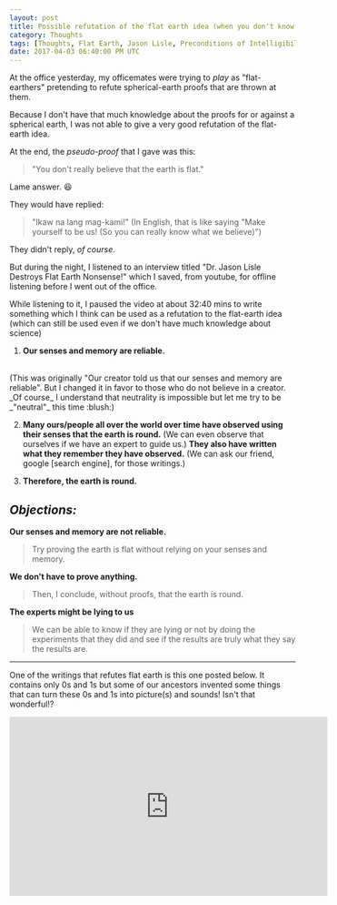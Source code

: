 ```yaml
---
layout: post
title: Possible refutation of the flat earth idea (when you don't know science like me)
category: Thoughts
tags: [Thoughts, Flat Earth, Jason Lisle, Preconditions of Intelligibility]
date: 2017-04-03 06:40:00 PM UTC
---
```


<!-- April 4, 2017 02:40:00 AM Philippine Time -->


At the office yesterday, my officemates were trying to _play_ as "flat-earthers" pretending to refute spherical-earth proofs that are thrown at them.

<!--more-->

Because I don't have that much knowledge about the proofs for or against a spherical earth, I was not able to give a very good refutation of the flat-earth idea.

At the end, the _pseudo-proof_ that I gave was this:

> "You don't really believe that the earth is flat."

Lame answer. :laughing:

They would have replied:

> "Ikaw na lang mag-kami!" (In English, that is like saying "Make yourself to be us! (So you can really know what we believe)")

They didn't reply, _of course_.

But during the night, I listened to an interview titled "Dr. Jason Lisle Destroys Flat Earth Nonsense!" which I saved, from youtube, for offline listening before I went out of the office.

While listening to it, I paused the video at about 32:40 mins to write something which I think can be used as a refutation to the flat-earth idea (which can still be used even if we don't have much knowledge about science)

1. **Our senses and memory are reliable.**
<br />
(This was originally "Our creator told us that our senses and memory are reliable". But I changed it in favor to those who do not believe in a creator. _Of course_ I understand that neutrality is impossible but let me try to be _"neutral"_ this time :blush:)

2. **Many ours/people all over the world over time have observed using their senses that the earth is round.** (We can even observe that ourselves if we have an expert to guide us.) **They also have written what they remember they have observed.** (We can ask our friend, google [search engine], for those writings.)

3. **Therefore, the earth is round.**

## _Objections:_

**Our senses and memory are not reliable.**
> Try proving the earth is flat without relying on your senses and memory.

**We don't have to prove anything.**
> Then, I conclude, without proofs, that the earth is round.

**The experts might be lying to us**
> We can be able to know if they are lying or not by doing the experiments that they did and see if the results are truly what they say the results are.


---

One of the writings that refutes flat earth is this one posted below. It contains only 0s and 1s but some of our ancestors invented some things that can turn these 0s and 1s into picture(s) and sounds! Isn't that wonderful!?

<iframe width="560" height="315" src="https://www.youtube.com/embed/KbYbCB5Zj_E" frameborder="0" allowfullscreen></iframe>
